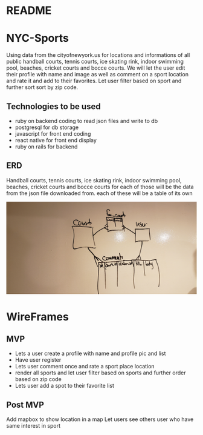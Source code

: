 # README

# NYC-Sports

Using data from the cityofnewyork.us for locations and informations of all public handball courts, tennis courts, ice skating rink, indoor swimming pool, beaches, cricket courts and bocce courts. We will let the user edit their profile with name and image as well as comment on a sport location and rate it and add to their favorites. Let user filter based on sport and further sort sort by zip code.

## Technologies to be used
* ruby on backend coding to read json files and write to db
* postgresql for db storage
* javascript for front end coding
* react native for front end display
* ruby on rails for backend


## ERD
Handball courts, tennis courts, ice skating rink, indoor swimming pool, beaches, cricket courts and bocce courts
for each of those will be the data from the json file downloaded from. each of these will be a table of its own

![ERD](ERD.jpg)

# WireFrames


## MVP
* Lets a user create a profile with name and profile pic and list
* Have user register
* Lets user comment once and rate a sport place location
* render all sports and let user filter based on sports and further order based on zip code
* Lets user add a spot to their favorite list


## Post MVP
Add mapbox to show location in a map
Let users see others user who have same interest in sport
